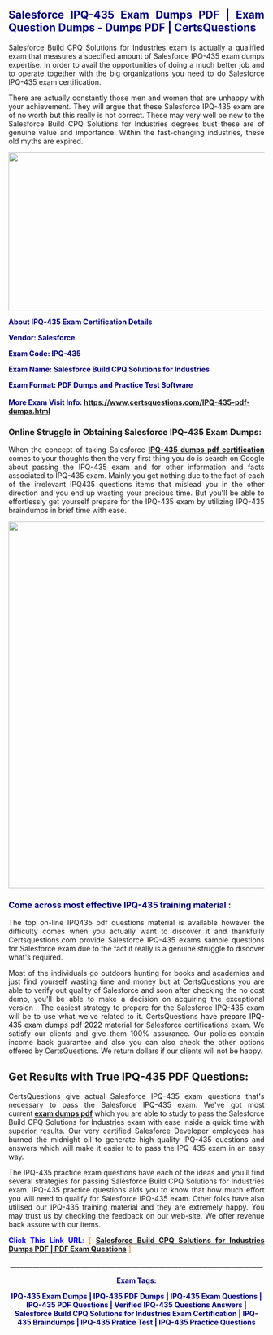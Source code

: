 <h2 style="text-align: justify;"><span style="color: #000080;">Salesforce IPQ-435 Exam Dumps PDF | Exam Question Dumps - Dumps PDF | CertsQuestions</span></h2>
<p style="text-align: justify;">Salesforce Build CPQ Solutions for Industries exam is actually a qualified exam that measures a specified amount of Salesforce  IPQ-435 exam dumps expertise. In order to avail the opportunities of doing a much better job and to operate together with the big organizations you need to do Salesforce IPQ-435 exam certification.</p>
<p style="text-align: justify;">There are actually constantly those men and women that are unhappy with your achievement. They will argue that these Salesforce  IPQ-435 exam are of no worth but this really is not correct. These may very well be new to the Salesforce Build CPQ Solutions for Industries degrees bust these are of genuine value and importance. Within the fast-changing industries, these old myths are expired.</p>
<p><img style="display: block; margin-left: auto; margin-right: auto;" src="https://i.imgur.com/eaP4ae9.png" width="840" height="310" /></p>
<p><span style="color: #000080;"><strong>About IPQ-435 Exam Certification Details</strong></span></p>
<p><span style="color: #000080;"><strong>Vendor: Salesforce<br /></strong></span></p>
<p><span style="color: #000080;"><strong>Exam Code: IPQ-435</strong></span></p>
<p><span style="color: #000080;"><strong>Exam Name: Salesforce Build CPQ Solutions for Industries</strong></span></p>
<p><span style="color: #000080;"><strong>Exam Format: PDF Dumps and Practice Test Software<br /><br />More Exam Visit Info: <span style="color: #ff6600;"><a href="https://www.certsquestions.com/IPQ-435-pdf-dumps.html">https://www.certsquestions.com/IPQ-435-pdf-dumps.html</a></span></strong></span></p>
<h3>Online Struggle in Obtaining Salesforce IPQ-435 Exam Dumps:</h3>
<p style="text-align: justify;">When the concept of taking Salesforce <a href="https://www.certsquestions.com/IPQ-435-pdf-dumps.html"><strong> IPQ-435 dumps pdf certification</strong></a> comes to your thoughts then the very first thing you do is search on Google about passing the IPQ-435 exam and for other information and facts associated to IPQ-435 exam. Mainly you get nothing due to the fact of each of the irrelevant IPQ435 questions items that mislead you in the other direction and you end up wasting your precious time. But you'll be able to effortlessly get yourself prepare for the IPQ-435 exam by utilizing IPQ-435 braindumps in brief time with ease.</p>
<p><a href="https://www.certsquestions.com/IPQ-435-pdf-dumps.html"><img style="display: block; margin-left: auto; margin-right: auto;" src="https://i.imgur.com/pxhoKQ2.png" width="720" /></a></p>
<h3><span style="color: #000080;">Come across most effective  IPQ-435 training material :</span></h3>
<p style="text-align: justify;">The top on-line IPQ435 pdf questions material is available however the difficulty comes when you actually want to discover it and thankfully Certsquestions.com provide Salesforce IPQ-435 exams sample questions for Salesforce  exam due to the fact it really is a genuine struggle to discover what's required.</p>
<p style="text-align: justify;">Most of the individuals go outdoors hunting for books and academies and just find yourself wasting time and money but at CertsQuestions you are able to verify out quality of Salesforce  and soon after checking the no cost demo, you'll be able to make a decision on acquiring the exceptional version . The easiest strategy to prepare for the Salesforce IPQ-435 exam will be to use what we've related to it. CertsQuestions have <span style="color: #000000;">prepare IPQ-435 exam dumps pdf 2022</span> material for Salesforce certifications exam. We satisfy our clients and give them 100% assurance. Our policies contain income back guarantee and also you can also check the other options offered by CertsQuestions. We return dollars if our clients will not be happy.</p>
<h2>Get Results with True IPQ-435 PDF Questions:</h2>
<p style="text-align: justify;">CertsQuestions give actual Salesforce IPQ-435 exam questions that's necessary to pass the Salesforce  IPQ-435 exam. We've got most current<strong>&nbsp;<a href="https://www.certsquestions.com/">exam dumps pdf</a></strong>&nbsp;which you are able to study to pass the Salesforce Build CPQ Solutions for Industries exam with ease inside a quick time with superior results. Our very certified Salesforce Developer employees has burned the midnight oil to generate high-quality IPQ-435 questions and answers which will make it easier to to pass the IPQ-435 exam in an easy way.</p>
<p style="text-align: justify;">The IPQ-435 practice exam questions have each of the ideas and you'll find several strategies for passing Salesforce Build CPQ Solutions for Industries exam. IPQ-435 practice questions aids you to know that how much effort you will need to qualify for Salesforce  IPQ-435 exam. Other folks have also utilised our IPQ-435 training material and they are extremely happy. You may trust us by checking the feedback on our web-site. We offer revenue back assure with our items.</p>
<p style="text-align: justify;"><span style="color: #0000ff;"><strong>Click This Link URL</strong>:</span> <span style="color: #ff6600;">[ <strong><a href="https://www.certsquestions.com/salesforce-developer-certification.html">Salesforce Build CPQ Solutions for Industries Dumps PDF | PDF Exam Questions</a></strong> ]</span></p>
<p style="text-align: center;">______________________________________________________________________________</p>
<p style="text-align: center;"><span style="color: #000080;"><strong>Exam Tags:</strong></span></p>
<p style="text-align: center;"><span style="color: #000080;"><strong>IPQ-435 Exam Dumps | IPQ-435 PDF Dumps | IPQ-435 Exam Questions | IPQ-435 PDF Questions | Verified IPQ-435 Questions Answers | Salesforce Build CPQ Solutions for Industries Exam Certification | IPQ-435 Braindumps | IPQ-435 Pratice Test | IPQ-435 Practice Questions</strong></span></p>
